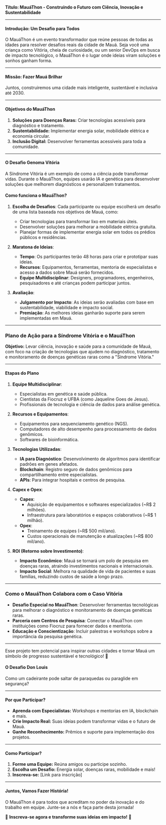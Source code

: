 **Título: MauáThon - Construindo o Futuro com Ciência, Inovação e Sustentabilidade**  

---

#### **Introdução: Um Desafio para Todos**  
O MauáThon é um evento transformador que reúne pessoas de todas as idades para resolver desafios reais da cidade de Mauá. Seja você uma criança como Vitória, cheia de curiosidade, ou um senior DevOps em busca de impacto tecnológico, o MauáThon é o lugar onde ideias viram soluções e sonhos ganham forma.  

---

#### **Missão: Fazer Mauá Brilhar**  
Juntos, construiremos uma cidade mais inteligente, sustentável e inclusiva até 2030.  

---

#### **Objetivos do MauáThon**  
1. **Soluções para Doenças Raras:** Criar tecnologias acessíveis para diagnóstico e tratamento.  
2. **Sustentabilidade:** Implementar energia solar, mobilidade elétrica e economia circular.  
3. **Inclusão Digital:** Desenvolver ferramentas acessíveis para toda a comunidade.  

---

#### **O Desafio Genoma Vitória**  
A Síndrome Vitória é um exemplo de como a ciência pode transformar vidas. Durante o MauáThon, equipes usarão IA e genética para desenvolver soluções que melhorem diagnósticos e personalizem tratamentos.  

#### **Como funciona o MauáThon?**

1. **Escolha de Desafios**: Cada participante ou equipe escolherá um desafio de uma lista baseada nos objetivos de Mauá, como:
   - Criar tecnologias para transformar lixo em materiais úteis.
   - Desenvolver soluções para melhorar a mobilidade elétrica gratuita.
   - Planejar formas de implementar energia solar em todos os prédios públicos e residências.

2. **Maratona de Ideias**:
   - **Tempo**: Os participantes terão 48 horas para criar e prototipar suas ideias.
   - **Recursos**: Equipamentos, ferramentas, mentoria de especialistas e acesso a dados sobre Mauá serão fornecidos.
   - **Equipe Multidisciplinar**: Designers, programadores, engenheiros, pesquisadores e até crianças podem participar juntos.

3. **Avaliação**:
   - **Julgamento por Impacto**: As ideias serão avaliadas com base em sustentabilidade, viabilidade e impacto social.
   - **Premiação**: As melhores ideias ganharão suporte para serem implementadas em Mauá.

---

### **Plano de Ação para a Síndrome Vitória e o MauáThon**
**Objetivo:** Levar ciência, inovação e saúde para a comunidade de Mauá, com foco na criação de tecnologias que ajudem no diagnóstico, tratamento e monitoramento de doenças genéticas raras como a "Síndrome Vitória."

---

#### **Etapas do Plano**
1. **Equipe Multidisciplinar**:
   - Especialistas em genética e saúde pública.
   - Cientistas da Fiocruz e UFBA (como Jaqueline Goes de Jesus).
   - Profissionais de tecnologia e ciência de dados para análise genética.

2. **Recursos e Equipamentos**:
   - Equipamentos para sequenciamento genético (NGS).
   - Computadores de alto desempenho para processamento de dados genômicos.
   - Softwares de bioinformática.

3. **Tecnologias Utilizadas**:
   - **IA para Diagnóstico**: Desenvolvimento de algoritmos para identificar padrões em genes afetados.
   - **Blockchain**: Registro seguro de dados genômicos para compartilhamento entre especialistas.
   - **APIs**: Para integrar hospitais e centros de pesquisa.

4. **Capex e Opex**:
   - **Capex**:
     - Aquisição de equipamentos e softwares especializados (~R$ 2 milhões).
     - Infraestrutura para laboratórios e espaços colaborativos (~R$ 1 milhão).
   - **Opex**:
     - Treinamento de equipes (~R$ 500 mil/ano).
     - Custos operacionais de manutenção e atualizações (~R$ 800 mil/ano).

5. **ROI (Retorno sobre Investimento)**:
   - **Impacto Econômico**: Mauá se tornará um polo de pesquisa em doenças raras, atraindo investimentos nacionais e internacionais.
   - **Impacto Social**: Melhora na qualidade de vida de pacientes e suas famílias, reduzindo custos de saúde a longo prazo.

---

### **Como o MauáThon Colabora com o Caso Vitória**
- **Desafio Especial no MauáThon**: Desenvolver ferramentas tecnológicas para melhorar o diagnóstico e monitoramento de doenças genéticas raras.
- **Parceria com Centros de Pesquisa**: Conectar o MauáThon com instituições como Fiocruz para fornecer dados e mentoria.
- **Educação e Conscientização**: Incluir palestras e workshops sobre a importância da pesquisa genética.


---

Esse projeto tem potencial para inspirar outras cidades e tornar Mauá um símbolo de progresso sustentável e tecnológico! 🚀

#### **O Desafio Don Louis**
Como um cadeirante pode saltar de paraquedas ou paraglide em segurança?

---

#### **Por que Participar?**  
- **Aprenda com Especialistas:** Workshops e mentorias em IA, blockchain e mais.  
- **Crie Impacto Real:** Suas ideias podem transformar vidas e o futuro de Mauá.  
- **Ganhe Reconhecimento:** Prêmios e suporte para implementação dos projetos.  

---

#### **Como Participar?**  
1. **Forme uma Equipe:** Reúna amigos ou participe sozinho.  
2. **Escolha um Desafio:** Energia solar, doenças raras, mobilidade e mais!  
3. **Inscreva-se:** [Link para inscrição]  

---

#### **Juntos, Vamos Fazer História!**  
O MauáThon é para todos que acreditam no poder da inovação e do trabalho em equipe. Junte-se a nós e faça parte desta jornada!  

🌟 **Inscreva-se agora e transforme suas ideias em impacto!** 🚀  
